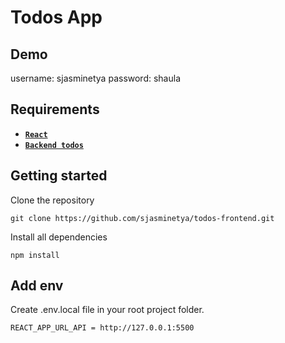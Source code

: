# Todos App

## Demo
username: sjasminetya
password: shaula

## Requirements
* **[`React`](https://reactjs.org)**
* **[`Backend todos`](https://github.com/sjasminetya/todos-backend)**

## Getting started
Clone the repository
```
git clone https://github.com/sjasminetya/todos-frontend.git
```
Install all dependencies
```
npm install
```

## Add env
Create .env.local file in your root project folder.
```
REACT_APP_URL_API = http://127.0.0.1:5500
```
